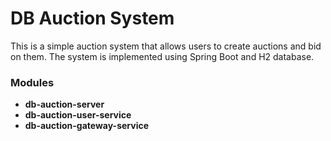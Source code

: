 # DB Auction System

This is a simple auction system that allows users to create auctions and bid on them. The system is implemented using Spring Boot and H2 database.


### Modules
- **db-auction-server**
- **db-auction-user-service**
- **db-auction-gateway-service**
